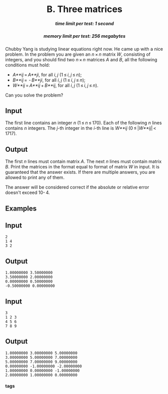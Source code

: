 <h1 style='text-align: center;'> B. Three matrices</h1>

<h5 style='text-align: center;'>time limit per test: 1 second</h5>
<h5 style='text-align: center;'>memory limit per test: 256 megabytes</h5>

Chubby Yang is studying linear equations right now. He came up with a nice problem. In the problem you are given an *n* × *n* matrix *W*, consisting of integers, and you should find two *n* × *n* matrices *A* and *B*, all the following conditions must hold: 

* *A**ij* = *A**ji*, for all *i*, *j* (1 ≤ *i*, *j* ≤ *n*);
* *B**ij* =  - *B**ji*, for all *i*, *j* (1 ≤ *i*, *j* ≤ *n*);
* *W**ij* = *A**ij* + *B**ij*, for all *i*, *j* (1 ≤ *i*, *j* ≤ *n*).

Can you solve the problem?

## Input

The first line contains an integer *n* (1 ≤ *n* ≤ 170). Each of the following *n* lines contains *n* integers. The *j*-th integer in the *i*-th line is *W**ij* (0 ≤ |*W**ij*| < 1717).

## Output

The first *n* lines must contain matrix *A*. The next *n* lines must contain matrix *B*. Print the matrices in the format equal to format of matrix *W* in input. It is guaranteed that the answer exists. If there are multiple answers, you are allowed to print any of them.

The answer will be considered correct if the absolute or relative error doesn't exceed 10- 4.

## Examples

## Input


```
2  
1 4  
3 2  

```
## Output


```
1.00000000 3.50000000  
3.50000000 2.00000000  
0.00000000 0.50000000  
-0.50000000 0.00000000  

```
## Input


```
3  
1 2 3  
4 5 6  
7 8 9  

```
## Output


```
1.00000000 3.00000000 5.00000000  
3.00000000 5.00000000 7.00000000  
5.00000000 7.00000000 9.00000000  
0.00000000 -1.00000000 -2.00000000  
1.00000000 0.00000000 -1.00000000  
2.00000000 1.00000000 0.00000000  

```


#### tags 


